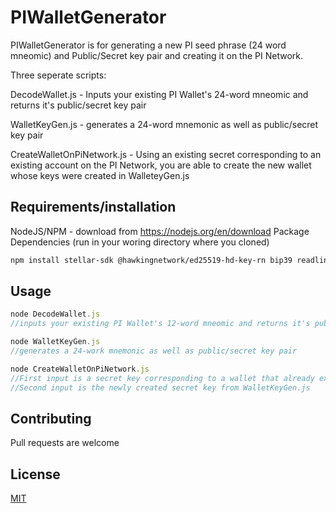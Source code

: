 # PIWalletGenerator

PIWalletGenerator is for generating a new PI seed phrase (24 word mneomic) and Public/Secret key pair and creating it on the PI Network.

Three seperate scripts:

DecodeWallet.js - Inputs your existing PI Wallet's 24-word mneomic and returns it's public/secret key pair

WalletKeyGen.js - generates a 24-word mnemonic as well as public/secret key pair

CreateWalletOnPiNetwork.js - Using an existing secret corresponding to an existing account on the PI Network, you are able to create the new wallet whose keys were created in WalleteyGen.js

## Requirements/installation
NodeJS/NPM - download from https://nodejs.org/en/download
Package Dependencies (run in your woring directory where you cloned)
```bash
npm install stellar-sdk @hawkingnetwork/ed25519-hd-key-rn bip39 readline
```

## Usage

```javascript
node DecodeWallet.js
//inputs your existing PI Wallet's 12-word mneomic and returns it's public/secret key pair
```

```javascript
node WalletKeyGen.js
//generates a 24-work mnemonic as well as public/secret key pair
```

```javascript
node CreateWalletOnPiNetwork.js
//First input is a secret key corresponding to a wallet that already exists on the PI network
//Second input is the newly created secret key from WalletKeyGen.js
```

## Contributing

Pull requests are welcome

## License

[MIT](https://choosealicense.com/licenses/mit/)